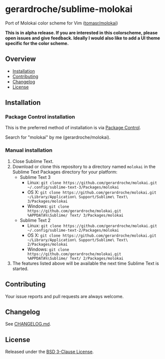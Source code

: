 # gerardroche/sublime-molokai

Port of Molokai color scheme for Vim ([tomasr/molokai](https://github.com/tomasr/molokai))

**This is in alpha release. If you are interested in this colorscheme, please open issues and give feedback. Ideally I would also like to add a UI theme specific for the color scheme.**

## Overview

* [Installation](#installation)
* [Contributing](#contributing)
* [Changelog](#changelog)
* [License](#license)

## Installation

### Package Control installation

This is the preferred method of installation is via [Package Control](https://packagecontrol.io).

Search for "molokai" by me (gerardroche/molokai).

### Manual installation

1. Close Sublime Text.
2. Download or clone this repository to a directory named `molokai` in the Sublime Text Packages directory for your platform:
    * Sublime Text 3
        - Linux: `git clone https://github.com/gerardroche/molokai.git ~/.config/sublime-text-3/Packages/molokai`
        - OS X: `git clone https://github.com/gerardroche/molokai.git ~/Library/Application\ Support/Sublime\ Text\ 3/Packages/molokai`
        - Windows: `git clone https://github.com/gerardroche/molokai.git %APPDATA%\Sublime/ Text/ 3/Packages/molokai`
    * Sublime Text 2
        - Linux: `git clone https://github.com/gerardroche/molokai.git ~/.config/sublime-text-2/Packages/molokai`
        - OS X: `git clone https://github.com/gerardroche/molokai.git ~/Library/Application\ Support/Sublime\ Text\ 2/Packages/molokai`
        - Windows: `git clone https://github.com/gerardroche/molokai.git %APPDATA%\Sublime/ Text/ 2/Packages/molokai`
3. The features listed above will be available the next time Sublime Text is started.

## Contributing

Your issue reports and pull requests are always welcome.

## Changelog

See [CHANGELOG.md](CHANGELOG.md).

## License

Released under the [BSD 3-Clause License](LICENSE).
